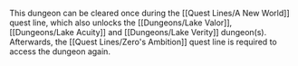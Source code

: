 This dungeon can be cleared once during the  [[Quest Lines/A New World]] quest line, which also unlocks the [[Dungeons/Lake Valor]], [[Dungeons/Lake Acuity]] and [[Dungeons/Lake Verity]]  dungeon(s). Afterwards, the [[Quest Lines/Zero's Ambition]]  quest line is required to access the dungeon again.